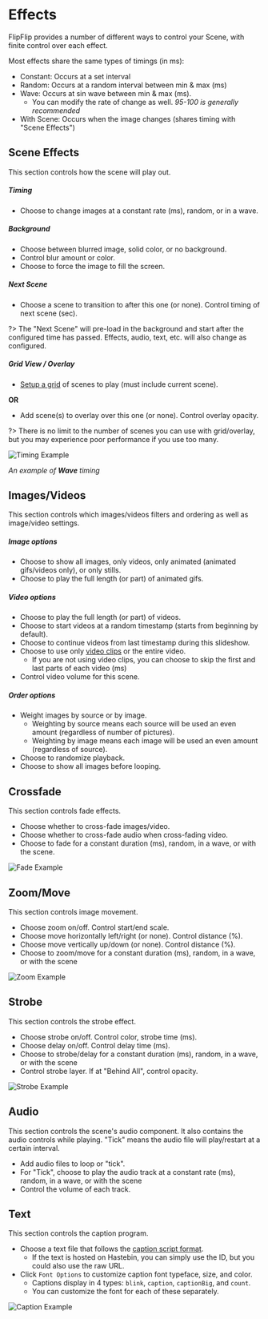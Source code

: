 # Effects
FlipFlip provides a number of different ways to control your Scene, with finite control over each effect.

Most effects share the same types of timings (in ms):
  * Constant: Occurs at a set interval
  * Random: Occurs at a random interval between min & max (ms)
  * Wave: Occurs at sin wave between min & max (ms).
    * You can modify the rate of change as well. _95-100 is generally recommended_ 
  * With Scene: Occurs when the image changes (shares timing with "Scene Effects")

## Scene Effects
This section controls how the scene will play out.

##### Timing
* Choose to change images at a constant rate (ms), random, or in a wave.

##### Background
* Choose between blurred image, solid color, or no background.
 * Control blur amount or color.
* Choose to force the image to fill the screen. 

##### Next Scene
* Choose a scene to transition to after this one (or none). Control timing of next scene (sec).

?> The "Next Scene" will pre-load in the background and start after the configured time has passed. Effects, audio, 
text, etc. will also change as configured.

##### Grid View / Overlay
* [Setup a grid](grid.md) of scenes to play (must include current scene).

**OR**

* Add scene(s) to overlay over this one (or none). Control overlay opacity.

?> There is no limit to the number of scenes you can use with grid/overlay, 
but you may experience poor performance if you use too many.

<img src="doc_images/timing_ex.gif" alt="Timing Example">

_An example of **Wave** timing_

## Images/Videos
This section controls which images/videos filters and ordering as well as image/video settings.

##### Image options
* Choose to show all images, only videos, only animated (animated gifs/videos only), or only stills.
* Choose to play the full length (or part) of animated gifs.

##### Video options
* Choose to play the full length (or part) of videos.
* Choose to start videos at a random timestamp (starts from beginning by default).
* Choose to continue videos from last timestamp during this slideshow.
* Choose to use only [video clips](clips.md) or the entire video.
  * If you are not using video clips, you can choose to skip the first and last parts of each video (ms)
* Control video volume for this scene.

##### Order options
* Weight images by source or by image.
  * Weighting by source means each source will be used an even amount (regardless of number of pictures).
  * Weighting by image means each image will be used an even amount (regardless of source).
* Choose to randomize playback.
* Choose to show all images before looping.


## Crossfade
This section controls fade effects.
* Choose whether to cross-fade images/video.
* Choose whether to cross-fade audio when cross-fading video.
* Choose to fade for a constant duration (ms), random, in a wave, or with the scene.

<img src="doc_images/fade_ex.gif" alt="Fade Example">

## Zoom/Move
This section controls image movement.
* Choose zoom on/off. Control start/end scale.
* Choose move horizontally left/right (or none). Control distance (%).
* Choose move vertically up/down (or none). Control distance (%).
* Choose to zoom/move for a constant duration (ms), random, in a wave, or with the scene

<img src="doc_images/zoom_ex.gif" alt="Zoom Example">

## Strobe
This section controls the strobe effect.
* Choose strobe on/off. Control color, strobe time (ms).
* Choose delay on/off. Control delay time (ms).
* Choose to strobe/delay for a constant duration (ms), random, in a wave, or with the scene
* Control strobe layer. If at "Behind All", control opacity.

<img src="doc_images/strobe_ex.gif" alt="Strobe Example">

## Audio
This section controls the scene's audio component. It also contains the audio controls while playing.
"Tick" means the audio file will play/restart at a certain interval.
* Add audio files to loop or "tick".
* For "Tick", choose to play the audio track at a constant rate (ms), random, in a wave, or with the scene
* Control the volume of each track.

## Text
This section controls the caption program.
* Choose a text file that follows the [caption script format](caption_script.md).
  * If the text is hosted on Hastebin, you can simply use the ID, but you could also use the raw URL.
* Click `Font Options` to customize caption font typeface, size, and color. 
  * Captions display in 4 types: `blink`, `caption`, `captionBig`, and `count`.
  * You can customize the font for each of these separately.
  
<img src="doc_images/caption_ex.gif" alt="Caption Example">